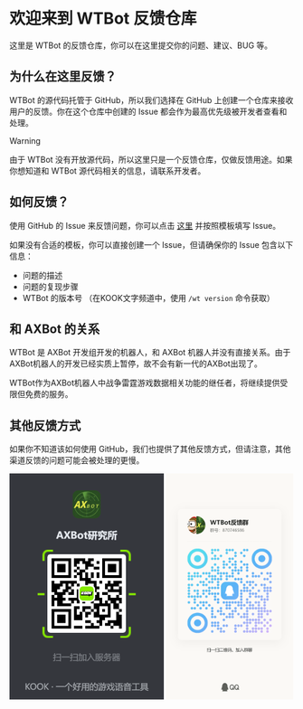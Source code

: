 # 欢迎来到 WTBot 反馈仓库

这里是 WTBot 的反馈仓库，你可以在这里提交你的问题、建议、BUG 等。

## 为什么在这里反馈？

WTBot 的源代码托管于 GitHub，所以我们选择在 GitHub 上创建一个仓库来接收用户的反馈。你在这个仓库中创建的 Issue 都会作为最高优先级被开发者查看和处理。

> [!WARNING]
> 由于 WTBot 没有开放源代码，所以这里只是一个反馈仓库，仅做反馈用途。如果你想知道和 WTBot 源代码相关的信息，请联系开发者。

## 如何反馈？

使用 GitHub 的 Issue 来反馈问题，你可以点击 [这里](https://github.com/axbot-dev/wtbot-feedback/issues) 并按照模板填写 Issue。

如果没有合适的模板，你可以直接创建一个 Issue，但请确保你的 Issue 包含以下信息：

- 问题的描述
- 问题的复现步骤
- WTBot 的版本号 （在KOOK文字频道中，使用 `/wt version` 命令获取）

## 和 AXBot 的关系

WTBot 是 AXBot 开发组开发的机器人，和 AXBot 机器人并没有直接关系。由于AXBot机器人的开发已经实质上暂停，故不会有新一代的AXBot出现了。

WTBot作为AXBot机器人中战争雷霆游戏数据相关功能的继任者，将继续提供受限但免费的服务。

## 其他反馈方式

如果你不知道该如何使用 GitHub，我们也提供了其他反馈方式，但请注意，其他渠道反馈的问题可能会被处理的更慢。

<p><img src="images/kook.png" height="400px" />
<img src="images/qqgroup.jpg" height="400px" /></p>
